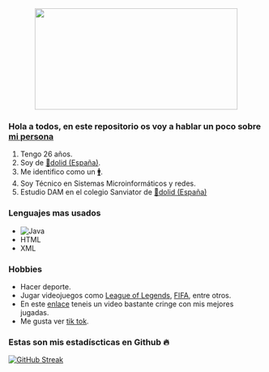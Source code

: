 <div align="center">
  <img src="https://static.wikia.nocookie.net/070517fb-e970-4566-ad36-14deb4d874ce" width="400" height="200"/>
</div>

### Hola a todos, en este repositorio os voy a hablar un poco sobre [mi persona](https://twitter.com/adriandobby7)

1. Tengo 26 años.
2. Soy de [🚧dolid (España)](https://www.google.es/maps/place/Valladolid+Espa%C3%B1a/@41.652255,-4.7267208,17z/data=!3m1!4b1!4m5!3m4!1s0xd47135857ef5b3b:0x9cd457ada378a6e2!8m2!3d41.652251!4d-4.7245321).
3. Me identifico como un [🚹](https://assets.puzzlefactory.pl/puzzle/236/886/original.webp).
4. Soy Técnico en Sistemas Microinformáticos y redes.
5. Estudio DAM en el colegio Sanviator de [🚧dolid (España)](https://www.google.es/maps/place/Colegio+San+Viator/@41.6305077,-4.7230772,17z/data=!3m1!4b1!4m5!3m4!1s0xd4712d15d4c49c9:0xd83b7c800fd36783!8m2!3d41.6304524!4d-4.7216206)

### Lenguajes mas usados
* ![Java](https://user-images.githubusercontent.com/100761066/167805888-42ca6522-5b3b-4572-865b-26269c301d19.png)
* HTML
* XML



### Hobbies
* Hacer deporte.
* Jugar videojuegos como [League of Legends](https://www.leagueoflegends.com/es-es/), [FIFA](https://www.ea.com/es-es/games/fifa/fifa-22), entre otros.
 * En este [enlace](https://youtu.be/kppBuSiG3V4) teneis un video bastante cringe con mis mejores jugadas.
 * Me gusta ver [tik tok](https://www.tiktok.com/es/). 

### Estas son mis estadíscticas en Github :fire:

[![GitHub Streak](http://github-readme-streak-stats.herokuapp.com?user=AdrianCennie&theme=dark&background=000000)](https://git.io/streak-stats)


<!--
**AdrianCennie/AdrianCennie** is a ✨ _special_ ✨ repository because its `README.md` (this file) appears on your GitHub profile.

Here are some ideas to get you started:

- 🔭 I’m currently working on ...
- 🌱 I’m currently learning ...
- 👯 I’m looking to collaborate on ...
- 🤔 I’m looking for help with ...
- 💬 Ask me about ...
- 📫 How to reach me: ...
- 😄 Pronouns: ...
- ⚡ Fun fact: ...
-->
